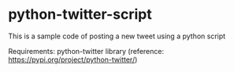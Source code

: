# python-twitter-script
This is a sample code of posting a new tweet using a python script

Requirements:
python-twitter library (reference: https://pypi.org/project/python-twitter/)
